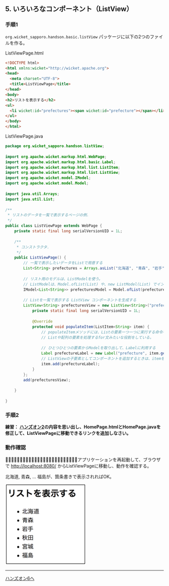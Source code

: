 ## 5. いろいろなコンポーネント（ListView）

### 手順1

`org.wicket_sapporo.handson.basic.listView` パッケージに以下の2つのファイルを作る。

ListViewPage.html

```html
<!DOCTYPE html>
<html xmlns:wicket="http://wicket.apache.org">
<head>
  <meta charset="UTF-8">
  <title>ListViewPage</title>
</head>
<body>
<h2>リストを表示する</h2>
<ul>
  <li wicket:id="prefectures"><span wicket:id="prefecture"></span></li>
</ul>
</body>
</html>
```

ListViewPage.java

```java
package org.wicket_sapporo.handson.listView;

import org.apache.wicket.markup.html.WebPage;
import org.apache.wicket.markup.html.basic.Label;
import org.apache.wicket.markup.html.list.ListItem;
import org.apache.wicket.markup.html.list.ListView;
import org.apache.wicket.model.IModel;
import org.apache.wicket.model.Model;

import java.util.Arrays;
import java.util.List;

/**
 * リストのデータを一覧で表示するページの例.
 */
public class ListViewPage extends WebPage {
	private static final long serialVersionUID = 1L;

	/**
	 * コンストラクタ.
	 */
	public ListViewPage() {
		// 一覧で表示したいデータをListで用意する
		List<String> prefectures = Arrays.asList("北海道", "青森", "岩手", "秋田", "宮城", "福島");

		// リスト用のモデルは、ListModelを使う。
		// ListModelは、Model.ofList(List) や、new ListModel(List) でインスタンス化できる。
		IModel<List<String>> prefecturesModel = Model.ofList(prefectures);

		// Listを一覧で表示する ListView コンポーネントを生成する
		ListView<String> prefecturesView = new ListView<String>("prefectures", prefecturesModel) {
			private static final long serialVersionUID = 1L;

			@Override
			protected void populateItem(ListItem<String> item) {
				// populateItemメソッドには、Listの要素一つ一つに実行する命令を記載する.
				// Listや配列の要素を処理するfor文みたいな役割をしている。

				// ひとつひとつの要素からModelを取り出して、Labelに利用する
				Label prefectureLabel = new Label("prefecture", item.getModel());
				// ListViewの子要素としてコンポーネントを追加するときは、itemを親と考えてaddメソッドを使うことに注意.
				item.add(prefectureLabel);
			}
		};
		add(prefecturesView);

	}

}
```

### 手順2

**練習： [ハンズオン2](HandsOn02.md)の内容を思い出し、HomePage.htmlとHomePage.javaを修正して、ListViewPageに移動できるリンクを追加しなさい。**

### 動作確認

􏰘􏰙􏰒􏰏􏰚􏰎􏰛􏰁􏰑􏰜􏰝􏰉􏰊􏰞􏰟􏰈􏰐􏰌􏰓􏰠􏰠􏰄􏰍􏰡􏰀アプリケーションを再起動して、ブラウザで [http://localhost:8080/](http://localhost:8080/)  からListViewPageに移動し、動作を確認する。

北海道, 青森, ... 福島が、箇条書きで表示されればOK。

![fig05](./fig05.png)

----

[ハンズオン6へ](./HandsOn06.md)